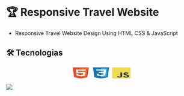 # 🏆 Responsive Travel Website
- Responsive Travel Website Design Using HTML CSS & JavaScript

## 🛠️ Tecnologias
<p align="center">
  <img align="center" height="30" width="50" alt="html-icon" src="https://github.com/devicons/devicon/blob/master/icons/html5/html5-original.svg">
  <img align="center" height="30" width="50" alt="html-icon" src="https://github.com/devicons/devicon/blob/master/icons/css3/css3-original.svg">
  <img align="center" height ="30" width="50" alt="html-icon" src="https://github.com/devicons/devicon/blob/master/icons/javascript/javascript-original.svg">
</p>

<img src="https://github.com/user-attachments/assets/10ebbb03-263d-4859-84e3-79831db45d52"/>
